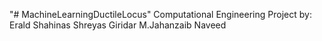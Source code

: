 "# MachineLearningDuctileLocus" 
Computational Engineering Project by:
Erald Shahinas
Shreyas Giridar 
M.Jahanzaib Naveed
